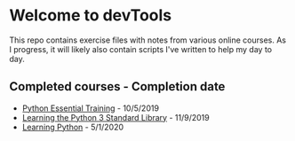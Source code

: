 # Welcome to devTools

This repo contains exercise files with notes from various online courses. As I progress, it will likely also contain scripts I've written to help my day to day.

## Completed courses - Completion date
* [Python Essential Training](https://www.linkedin.com/learning/python-essential-training-2/) - 10/5/2019
* [Learning the Python 3 Standard Library](https://www.linkedin.com/learning/learning-the-python-3-standard-library) - 11/9/2019
* [Learning Python](https://www.linkedin.com/learning/learning-python-2/) - 5/1/2020